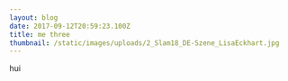 ```yaml
---
layout: blog
date: 2017-09-12T20:59:23.100Z
title: me three
thumbnail: /static/images/uploads/2_Slam18_DE-Szene_LisaEckhart.jpg
---
```

hui


